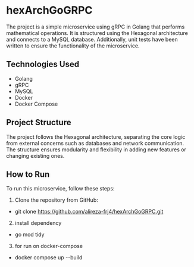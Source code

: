 # hexArchGoGRPC

The project is a simple microservice using gRPC in Golang that performs mathematical operations. It is structured using the Hexagonal architecture and connects to a MySQL database. Additionally, unit tests have been written to ensure the functionality of the microservice.

## Technologies Used

- Golang
- gRPC
- MySQL
- Docker
- Docker Compose

## Project Structure

The project follows the Hexagonal architecture, separating the core logic from external concerns such as databases and network communication. The structure ensures modularity and flexibility in adding new features or changing existing ones.

## How to Run

To run this microservice, follow these steps:

1. Clone the repository from GitHub:

 - git clone <https://github.com/alireza-frj4/hexArchGoGRPC.git>

2. install dependency 

 - go mod tidy

3. for run on docker-compose

 - docker compose up --build